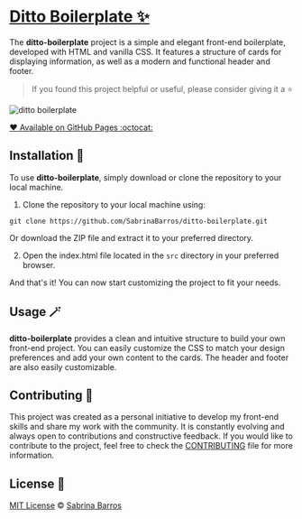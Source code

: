 # [Ditto Boilerplate ✨](https://sabrinabarros.github.io/ditto-boilerplate/src/index.html#)

The **ditto-boilerplate** project is a simple and elegant front-end boilerplate, developed with HTML and vanilla CSS. It features a structure of cards for displaying information, as well as a modern and functional header and footer.

> If you found this project helpful or useful, please consider giving it a ⭐

![ditto boilerplate](./docs/responsive-demo.gif)

[❤️ Available on GitHub Pages :octocat:](https://sabrinabarros.github.io/ditto-boilerplate/src/index.html#)

## Installation 🔧

To use **ditto-boilerplate**, simply download or clone the repository to your local machine.

1. Clone the repository to your local machine using:

```
git clone https://github.com/SabrinaBarros/ditto-boilerplate.git
```

Or download the ZIP file and extract it to your preferred directory.

2. Open the index.html file located in the `src` directory in your preferred browser.

And that's it! You can now start customizing the project to fit your needs.

## Usage 🪄

**ditto-boilerplate** provides a clean and intuitive structure to build your own front-end project. You can easily customize the CSS to match your design preferences and add your own content to the cards. The header and footer are also easily customizable.

## Contributing 💌

This project was created as a personal initiative to develop my front-end skills and share my work with the community. It is constantly evolving and always open to contributions and constructive feedback. If you would like to contribute to the project, feel free to check the [CONTRIBUTING](CONTRIBUTING.md) file for more information. 

## License 📃

[MIT License](https://github.com/SabrinaBarros/retro-games-api/blob/master/LICENSE.md) © [Sabrina Barros](https://github.com/SabrinaBarros)